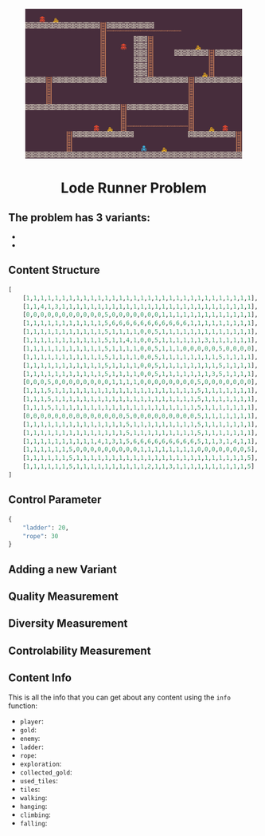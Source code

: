 <p align="center">
	<img height="300px" src="../../../images/loderunner/example.png"/>
</p>
<h1 align="center">
Lode Runner Problem
</h1>

The problem has 3 variants:
- 
- 
- 

## Content Structure
```python
[
    [1,1,1,1,1,1,1,1,1,1,1,1,1,1,1,1,1,1,1,1,1,1,1,1,1,1,1,1,1,1,1,1],
    [1,1,4,1,3,1,1,1,1,1,1,1,1,1,1,1,1,1,1,1,1,1,1,1,1,1,1,1,1,1,1,1],
    [0,0,0,0,0,0,0,0,0,0,0,5,0,0,0,0,0,0,0,1,1,1,1,1,1,1,1,1,1,1,1,1],
    [1,1,1,1,1,1,1,1,1,1,1,5,6,6,6,6,6,6,6,6,6,6,6,1,1,1,1,1,1,1,1,1],
    [1,1,1,1,1,1,1,1,1,1,1,5,1,1,1,1,0,0,5,1,1,1,1,1,1,1,1,1,1,1,1,1],
    [1,1,1,1,1,1,1,1,1,1,1,5,1,1,4,1,0,0,5,1,1,1,1,1,1,3,1,1,1,1,1,1],
    [1,1,1,1,1,1,1,1,1,1,1,5,1,1,1,1,0,0,5,1,1,1,0,0,0,0,0,5,0,0,0,0],
    [1,1,1,1,1,1,1,1,1,1,1,5,1,1,1,1,0,0,5,1,1,1,1,1,1,1,1,5,1,1,1,1],
    [1,1,1,1,1,1,1,1,1,1,1,5,1,1,1,1,0,0,5,1,1,1,1,1,1,1,1,5,1,1,1,1],
    [1,1,1,1,1,1,1,1,1,1,1,5,1,1,1,1,0,0,5,1,1,1,1,1,1,1,3,5,1,1,1,1],
    [0,0,0,5,0,0,0,0,0,0,0,0,1,1,1,1,0,0,0,0,0,0,0,0,5,0,0,0,0,0,0,0],
    [1,1,1,5,1,1,1,1,1,1,1,1,1,1,1,1,1,1,1,1,1,1,1,1,5,1,1,1,1,1,1,1],
    [1,1,1,5,1,1,1,1,1,1,1,1,1,1,1,1,1,1,1,1,1,1,1,1,5,1,1,1,1,1,1,1],
    [1,1,1,5,1,1,1,1,1,1,1,1,1,1,1,1,1,1,1,1,1,1,1,1,5,1,1,1,1,1,1,1],
    [0,0,0,0,0,0,0,0,0,0,0,0,0,0,5,0,0,0,0,0,0,0,0,0,5,1,1,1,1,1,1,1],
    [1,1,1,1,1,1,1,1,1,1,1,1,1,1,5,1,1,1,1,1,1,1,1,1,5,1,1,1,1,1,1,1],
    [1,1,1,1,1,1,1,1,1,1,1,1,1,1,5,1,1,1,1,1,1,1,1,1,5,1,1,1,1,1,1,1],
    [1,1,1,1,1,1,1,1,1,1,4,1,3,1,5,6,6,6,6,6,6,6,6,6,5,1,1,3,1,4,1,1],
    [1,1,1,1,1,1,5,0,0,0,0,0,0,0,0,0,1,1,1,1,1,1,1,1,0,0,0,0,0,0,0,5],
    [1,1,1,1,1,1,5,1,1,1,1,1,1,1,1,1,1,1,1,1,1,1,1,1,1,1,1,1,1,1,1,5],
    [1,1,1,1,1,1,5,1,1,1,1,1,1,1,1,1,1,2,1,1,3,1,1,1,1,1,1,1,1,1,1,5]
]
```

## Control Parameter
```python
{
    "ladder": 20,
    "rope": 30
}
```

## Adding a new Variant


## Quality Measurement


## Diversity Measurement


## Controlability Measurement


## Content Info
This is all the info that you can get about any content using the `info` function:
- `player`:
- `gold`:
- `enemy`:
- `ladder`:
- `rope`:
- `exploration`:
- `collected_gold`:
- `used_tiles`:
- `tiles`:
- `walking`:
- `hanging`:
- `climbing`:
- `falling`: